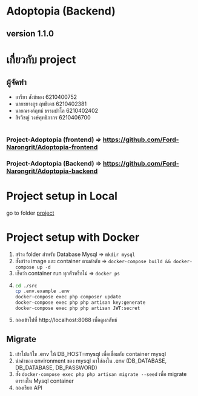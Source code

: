 # Adoptopia (Backend)

## version 1.1.0

# เกี่ยวกับ project

>

## ผู้จัดทำ

-   อารียา สังข์ทอง 6210400752
-   นายชยางกูร ฤทธิเดช 6210402381
-   นายณรงค์ฤทธ์ ธรรมปาโล 6210402402
-   สิรวิชญ์ วงษ์ศุทธิภากร 6210406700

#

### Project-Adoptopia (frontend) => https://github.com/Ford-Narongrit/Adoptopia-frontend

### Project-Adoptopia (Backend) => https://github.com/Ford-Narongrit/Adoptopia-backend

# Project setup in Local
go to folder [project](https://github.com/Ford-Narongrit/Adoptopia-backend/tree/main/project)

# Project setup with Docker
1. สร้าง folder สำหรับ Database Mysql => `mkdir mysql`
2. สั่งสร้าง image และ container ตามลำดับ => ``docker-compose build && docker-compose up -d``
3. เช็คว่า container run ทุกตัวหรือไม่ => ``docker ps``
4.  ```bash
    cd ./src
    cp .env.example .env
    docker-compose exec php composer update
    docker-compose exec php php artisan key:generate
    docker-compose exec php php artisan JWT:secret
    ```
5. ลองเข้าไปที่ http://localhost:8088 เพื่อดูผลลัพธ์

## Migrate 

1. เข้าไปแก้ไข .env ให้ DB_HOST=mysql เพื่อเชื่อมกับ container mysql
2. นำค่าของ environment ของ mysql มาใส่ลงใน .env (DB_DATABASE, DB_DATABASE, DB_PASSWORD)
3. สั่ง ``docker-compose exec php php artisan migrate --seed`` เพื่อ migrate ตารางใน Mysql container
4. ลองเรียก API 
